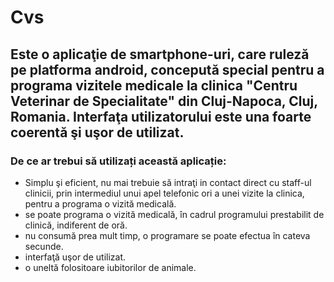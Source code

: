# Cvs 

## Este o aplicaţie de smartphone-uri, care ruleză pe platforma android, concepută special pentru a programa vizitele medicale la clinica "Centru Veterinar de Specialitate" din Cluj-Napoca, Cluj, Romania. Interfaţa utilizatorului este una foarte coerentă şi uşor de utilizat.

###  De ce ar trebui să utilizați această aplicație:
  - Simplu şi eficient, nu mai trebuie să intraţi in contact direct cu staff-ul clinicii, prin intermediul unui apel telefonic ori a unei vizite la clinica, pentru a programa o vizită medicală.
  - se poate programa o vizită medicală, în cadrul programului prestabilit de clinică, indiferent de oră.
  - nu consumă prea mult timp, o programare se poate efectua în cateva secunde.
  - interfaţă uşor de utilizat.
  - o uneltă folositoare iubitorilor de animale.
  
